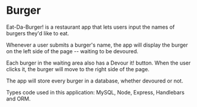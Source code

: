 # Burger
Eat-Da-Burger! is a restaurant app that lets users input the names of burgers they'd like to eat.


Whenever a user submits a burger's name, the app will display the burger on the left side of the page -- waiting to be devoured.


Each burger in the waiting area also has a Devour it! button. When the user clicks it, the burger will move to the right side of the page.


The app will store every burger in a database, whether devoured or not.

Types code used in this application: MySQL, Node, Express, Handlebars and ORM.